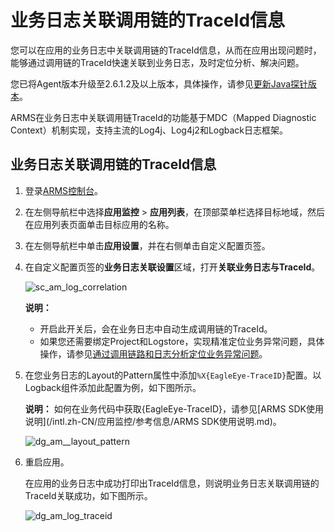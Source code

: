 # 业务日志关联调用链的TraceId信息

您可以在应用的业务日志中关联调用链的TraceId信息，从而在应用出现问题时，能够通过调用链的TraceId快速关联到业务日志，及时定位分析、解决问题。

您已将Agent版本升级至2.6.1.2及以上版本，具体操作，请参见[更新Java探针版本](/intl.zh-CN/应用监控/升级探针.md)。

ARMS在业务日志中关联调用链TraceId的功能基于MDC（Mapped Diagnostic Context）机制实现，支持主流的Log4j、Log4j2和Logback日志框架。

## 业务日志关联调用链的TraceId信息

1.  登录[ARMS控制台](https://arms-ap-southeast-1.console.aliyun.com/#/home)。

2.  在左侧导航栏中选择**应用监控** \> **应用列表**，在顶部菜单栏选择目标地域，然后在应用列表页面单击目标应用的名称。

3.  在左侧导航栏中单击**应用设置**，并在右侧单击自定义配置页签。

4.  在自定义配置页签的**业务日志关联设置**区域，打开**关联业务日志与TraceId**。

    ![sc_am_log_correlation](https://static-aliyun-doc.oss-accelerate.aliyuncs.com/assets/img/zh-CN/4796310061/p94135.png)

    **说明：**

    -   开启此开关后，会在业务日志中自动生成调用链的TraceId。
    -   如果您还需要绑定Project和Logstore，实现精准定位业务异常问题，具体操作，请参见[通过调用链路和日志分析定位业务异常问题](/intl.zh-CN/应用监控/使用教程/通过调用链路和日志分析定位业务异常问题.md)。
5.  在您业务日志的Layout的Pattern属性中添加`%X{EagleEye-TraceID}`配置。以Logback组件添加此配置为例，如下图所示。

    **说明：** 如何在业务代码中获取\{EagleEye-TraceID\}，请参见[ARMS SDK使用说明](/intl.zh-CN/应用监控/参考信息/ARMS SDK使用说明.md)。

    ![dg_am__layout_pattern](https://static-aliyun-doc.oss-accelerate.aliyuncs.com/assets/img/zh-CN/4481468061/p94145.png)

6.  重启应用。

    在应用的业务日志中成功打印出TraceId信息，则说明业务日志关联调用链的TraceId关联成功，如下图所示。

    ![dg_am_log_traceid](https://static-aliyun-doc.oss-accelerate.aliyuncs.com/assets/img/zh-CN/4481468061/p94151.png)


